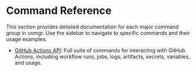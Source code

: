# Command Reference

This section provides detailed documentation for each major command group in uvmgr. Use the sidebar to navigate to specific commands and their usage examples. 

- [GitHub Actions API](actions.md): Full suite of commands for interacting with GitHub Actions, including workflow runs, jobs, logs, artifacts, secrets, variables, and usage. 